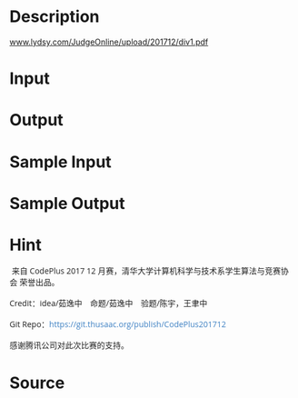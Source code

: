 
# Description

<div class="content"><p><a href="http://www.lydsy.com/JudgeOnline/upload/201712/div1.pdf">www.lydsy.com/JudgeOnline/upload/201712/div1.pdf</a> </p></div>

# Input

<div class="content"></div>

# Output

<div class="content"></div>

# Sample Input

<div class="content"><span class="sampledata"></span></div>

# Sample Output

<div class="content"><span class="sampledata"></span></div>

# Hint

<div class="content"><p></p><p> <span style="color: rgba(0, 0, 0, 0.870588); font-family: &#39;Open Sans&#39;, &#39;Source Han Sans SC&#39;, &#39;Noto Sans CJK SC&#39;, &#39;PingFang SC&#39;, &#39;Hiragino Sans GB&#39;, &#39;Microsoft Yahei&#39;, sans-serif; font-size: 14px; line-height: 19.9990005493164px;">来自 CodePlus 2017 12 月赛，清华大学计算机科学与技术系学生算法与竞赛协会 荣誉出品。</span><br style="box-sizing: inherit; color: rgba(0, 0, 0, 0.870588); font-family: &#39;Open Sans&#39;, &#39;Source Han Sans SC&#39;, &#39;Noto Sans CJK SC&#39;, &#39;PingFang SC&#39;, &#39;Hiragino Sans GB&#39;, &#39;Microsoft Yahei&#39;, sans-serif; font-size: 14px; line-height: 19.9990005493164px;"/><br/>
<span style="color: rgba(0, 0, 0, 0.870588); font-family: &#39;Open Sans&#39;, &#39;Source Han Sans SC&#39;, &#39;Noto Sans CJK SC&#39;, &#39;PingFang SC&#39;, &#39;Hiragino Sans GB&#39;, &#39;Microsoft Yahei&#39;, sans-serif; font-size: 14px; line-height: 19.9990005493164px;">Credit：idea/茹逸中　命题/茹逸中　验题/陈宇，王聿中</span><br style="box-sizing: inherit; color: rgba(0, 0, 0, 0.870588); font-family: &#39;Open Sans&#39;, &#39;Source Han Sans SC&#39;, &#39;Noto Sans CJK SC&#39;, &#39;PingFang SC&#39;, &#39;Hiragino Sans GB&#39;, &#39;Microsoft Yahei&#39;, sans-serif; font-size: 14px; line-height: 19.9990005493164px;"/><br/>
<span style="color: rgba(0, 0, 0, 0.870588); font-family: &#39;Open Sans&#39;, &#39;Source Han Sans SC&#39;, &#39;Noto Sans CJK SC&#39;, &#39;PingFang SC&#39;, &#39;Hiragino Sans GB&#39;, &#39;Microsoft Yahei&#39;, sans-serif; font-size: 14px; line-height: 19.9990005493164px;">Git Repo：</span><a href="https://git.thusaac.org/publish/CodePlus201712" style="box-sizing: inherit; color: rgb(65, 131, 196); text-decoration: none; font-family: &#39;Open Sans&#39;, &#39;Source Han Sans SC&#39;, &#39;Noto Sans CJK SC&#39;, &#39;PingFang SC&#39;, &#39;Hiragino Sans GB&#39;, &#39;Microsoft Yahei&#39;, sans-serif; font-size: 14px; line-height: 19.9990005493164px; background-image: initial; background-attachment: initial; background-size: initial; background-origin: initial; background-clip: initial; background-position: 0px 0px; background-repeat: initial;">https://git.thusaac.org/publish/CodePlus201712</a><br style="box-sizing: inherit; color: rgba(0, 0, 0, 0.870588); font-family: &#39;Open Sans&#39;, &#39;Source Han Sans SC&#39;, &#39;Noto Sans CJK SC&#39;, &#39;PingFang SC&#39;, &#39;Hiragino Sans GB&#39;, &#39;Microsoft Yahei&#39;, sans-serif; font-size: 14px; line-height: 19.9990005493164px;"/><br/>
<span style="color: rgba(0, 0, 0, 0.870588); font-family: &#39;Open Sans&#39;, &#39;Source Han Sans SC&#39;, &#39;Noto Sans CJK SC&#39;, &#39;PingFang SC&#39;, &#39;Hiragino Sans GB&#39;, &#39;Microsoft Yahei&#39;, sans-serif; font-size: 14px; line-height: 19.9990005493164px;">感谢腾讯公司对此次比赛的支持。</span></p><p></p></div>

# Source

<div class="content"><p><a href="problemset.php?search="></a></p></div>

